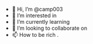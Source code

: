 - 👋 Hi, I’m @camp003 
- 👀 I’m interested in 
- 🌱 I’m currently learning 
- 💞️ I’m looking to collaborate on 
- 📫 How to be rich .

<!---
camp003/camp003 is a ✨ special ✨ repository because its `README.md` (this file) appears on your GitHub profile.
You can click the Preview link to take a look at your changes.
--->
